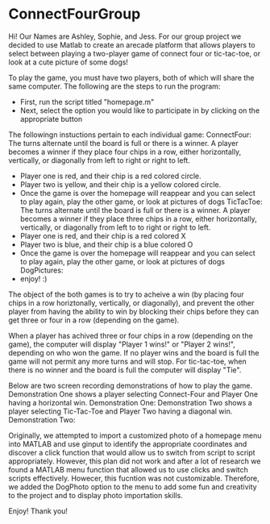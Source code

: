 # ConnectFourGroup
Hi! Our Names are Ashley, Sophie, and Jess. For our group project we decided to use Matlab to create an arecade platform that allows players to select between playing a two-player game of connect four or tic-tac-toe, or look at a cute picture of some dogs!

To play the game, you must have two players, both of which will share the same computer.
The following are the steps to run the program:
- First, run the script titled "homepage.m"
- Next, select the option you would like to participate in by clicking on the appropriate button

The followingn instuctions pertain to each individual game:
ConnectFour:
The turns alternate until the board is full or there is a winner. A player becomes a winner if they place four chips in a row, either horizontally, vertically, or diagonally from left to right or right to left.
- Player one is red, and their chip is a red colored circle.
- Player two is yellow, and their chip is a yellow colored circle.
- Once the game is over the homepage will reappear and you can select to play again, play the other game, or look at pictures of dogs 
TicTacToe:
The turns alternate until the board is full or there is a winner. A player becomes a winner if they place three chips in a row, either horizontally, vertically, or diagonally from left to to right or right to left.
- Player one is red, and their chip is a red colored X
- Player two is blue, and their chip is a blue colored O
- Once the game is over the homepage will reappear and you can select to play again, play the other game, or look at pictures of dogs 
DogPictures:
- enjoy! :)

The object of the both games is to try to acheive a win (by placing four chips in a row horiztonally, vertically, or diagonally), and prevent the other player from having the ability to win by blocking their chips before they can get three or four in a row (depending on the game). 

When a player has achived three or four chips in a row (depending on the game), the computer will display "Player 1 wins!" or "Player 2 wins!", depending on who won the game.
If no player wins and the board is full the game will not permit any more turns and will stop. For tic-tac-toe, when there is no winner and the board is full the computer will display "Tie". 

Below are two screen recording demonstrations of how to play the game. 
Demonstration One shows a player selecting Connect-Four and Player One having a horizontal win.
Demonstration One:
Demonstration Two shows a player selecting Tic-Tac-Toe and Player Two having a diagonal win. 
Demonstration Two:

Originally, we attempted to import a customized photo of a homepage menu into MATLAB and use ginput to identify
the appropriate coordinates and discover a click function that would allow us to switch from script to script
appropriately. However, this plan did not work and after a lot of research we found a MATLAB menu function that
allowed us to use clicks and switch scripts effectively. Howecer, this fucntion was not customizable. Therefore,  
we added the DogPhoto option to the menu to add some fun and creativity to the project and to display photo
importation skills. 

Enjoy! Thank you!
 


